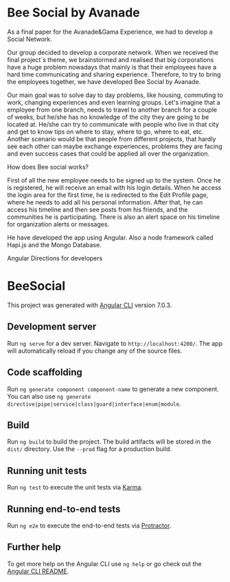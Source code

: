 # Bee Social by Avanade
As a  final paper for the Avanade&Gama Experience, we had to develop a Social Network.

Our group decided to develop a corporate network.
When we received the final project´s theme, we brainstormed and realised that big corporations have a huge problem nowadays that mainly is that their employees have a hard time communicating and sharing experience.
Therefore, to try to bring the employees together, we have developed Bee Social by Avanade.

Our main goal was to solve day to day problems, like housing, commuting to work, changing experiences and even learning groups.
Let's imagine that a employee from one branch, needs to travel to another branch for a couple of weeks, but he/she has no knowledge of the city they are going to be located at. He/she can try to communicate with people who live in that city and get to know tips on where to stay, where to go, where to eat, etc.
Another scenario would be that people from different projects, that hardly see each other can maybe exchange experiences, problems they are facing and even success cases that could be applied all over the organization.

How does Bee social works?

First of all the new employee needs to be signed up to the system. Once he is registered, he will receive an email with his login details.
When he access the login area for the first time, he is redirected to the Edit Profile page, where he needs to add all his personal information.
After that, he can access his timeline and then see posts from his friends, and the communities he is participating.
There is also an alert space on his timeline for organization alerts or messages.

He have developed the app using Angular.
Also a node framework called Hapi.js and the Mongo Database.


Angular Directions for developers

# BeeSocial

This project was generated with [Angular CLI](https://github.com/angular/angular-cli) version 7.0.3.

## Development server

Run `ng serve` for a dev server. Navigate to `http://localhost:4200/`. The app will automatically reload if you change any of the source files.

## Code scaffolding

Run `ng generate component component-name` to generate a new component. You can also use `ng generate directive|pipe|service|class|guard|interface|enum|module`.

## Build

Run `ng build` to build the project. The build artifacts will be stored in the `dist/` directory. Use the `--prod` flag for a production build.

## Running unit tests

Run `ng test` to execute the unit tests via [Karma](https://karma-runner.github.io).

## Running end-to-end tests

Run `ng e2e` to execute the end-to-end tests via [Protractor](http://www.protractortest.org/).

## Further help

To get more help on the Angular CLI use `ng help` or go check out the [Angular CLI README](https://github.com/angular/angular-cli/blob/master/README.md).
